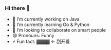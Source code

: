 ### Hi there 👋

- 🔭 I’m currently working on Java
- 🌱 I’m currently learning Go & Python
- 👯 I’m looking to collaborate on smart people
- 😄 Pronouns: Funny
- ⚡ Fun fact: ▓▓▓▓ ← 刮开看
